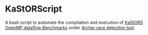 # KaStORScript
A bash script to automate the compilation and execution of [KaStORS OpenMP dataflow Benchmarks](https://gforge.inria.fr/projects/kastors/) 
under [Archer race detection tool](https://github.com/PRUNERS/archer).
